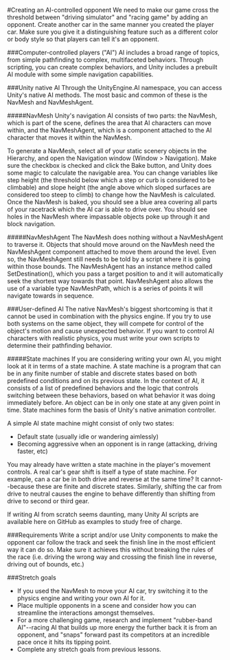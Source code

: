 #Creating an AI-controlled opponent
We need to make our game cross the threshold between "driving simulator" and "racing game" by adding an opponent. Create another car in the same manner you created the player car. Make sure you give it a distinguishing feature such as a different color or body style so that players can tell it's an opponent.

###Computer-controlled players ("AI")
AI includes a broad range of topics, from simple pathfinding to complex, multifaceted behaviors. Through scripting, you can create complex behaviors, and Unity includes a prebuilt AI module with some simple navigation capabilities.

###Unity native AI
Through the UnityEngine.AI namespace, you can access Unity's native AI methods. The most basic and common of these is the NavMesh and NavMeshAgent.

#####NavMesh
Unity's navigation AI consists of two parts: the NavMesh, which is part of the scene, defines the area that AI characters can move within, and the NavMeshAgent, which is a component attached to the AI character that moves it within the NavMesh.

To generate a NavMesh, select all of your static scenery objects in the Hierarchy, and open the Navigation window (Window > Navigation). Make sure the checkbox is checked and click the Bake button, and Unity does some magic to calculate the navigable area. You can change variables like step height (the threshold below which a step or curb is considered to be climbable) and slope height (the angle above which sloped surfaces are considered too steep to climb) to change how the NavMesh is calculated. Once the NavMesh is baked, you should see a blue area covering all parts of your racetrack which the AI car is able to drive over. You should see holes in the NavMesh where impassable objects poke up through it and block navigation.

#####NavMeshAgent
The NavMesh does nothing without a NavMeshAgent to traverse it. Objects that should move around on the NavMesh need the NavMeshAgent component attached to move them around the level. Even so, the NavMeshAgent still needs to be told by a script where it is going within those bounds. The NavMeshAgent has an instance method called SetDestination(), which you pass a target position to and it will automatically seek the shortest way towards that point. NavMeshAgent also allows the use of a variable type NavMeshPath, which is a series of points it will navigate towards in sequence.

###User-defined AI
The native NavMesh's biggest shortcoming is that it cannot be used in combination with the physics engine. If you try to use both systems on the same object, they will compete for control of the object's motion and cause unexpected behavior. If you want to control AI characters with realistic physics, you must write your own scripts to determine their pathfinding behavior.

#####State machines
If you are considering writing your own AI, you might look at it in terms of a state machine. A state machine is a program that can be in any finite number of stable and discrete states based on both predefined conditions and on its previous state. In the context of AI, it consists of a list of predefined behaviors and the logic that controls switching between these behaviors, based on what behavior it was doing immediately before. An object can be in only one state at any given point in time. State machines form the basis of Unity's native animation controller.

A simple AI state machine might consist of only two states:

- Default state (usually idle or wandering aimlessly)
- Becoming aggressive when an opponent is in range (attacking, driving faster, etc)

You may already have written a state machine in the player's movement controls. A real car's gear shift is itself a type of state machine. For example, can a car be in both drive and reverse at the same time? It cannot--because these are finite and discrete states. Similarly, shifting the car from drive to neutral causes the engine to behave differently than shifting from drive to second or third gear.

If writing AI from scratch seems daunting, many Unity AI scripts are available here on GitHub as examples to study free of charge.

###Requirements
Write a script and/or use Unity components to make the opponent car follow the track and seek the finish line in the most efficient way it can do so. Make sure it achieves this without breaking the rules of the race (i.e. driving the wrong way and crossing the finish line in reverse, driving out of bounds, etc.)

###Stretch goals
- If you used the NavMesh to move your AI car, try switching it to the physics engine and writing your own AI for it.
- Place multiple opponents in a scene and consider how you can streamline the interactions amongst themselves.
- For a more challenging game, research and implement "rubber-band AI"--racing AI that builds up more energy the further back it is from an opponent, and "snaps" forward past its competitors at an incredible pace once it hits its tipping point.
- Complete any stretch goals from previous lessons.